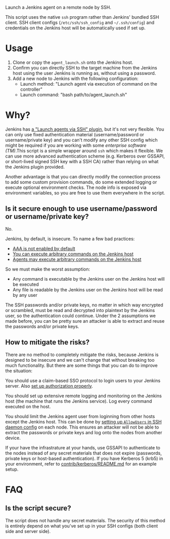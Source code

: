 Launch a Jenkins agent on a remote node by SSH.

This script uses the native `ssh` program rather than Jenkins' bundled SSH client. SSH client configs (`/etc/ssh/ssh_config` and `~/.ssh/config`) and credentials on the Jenkins host will be automatically used if set up.

# Usage

1. Clone or copy the `agent_launch.sh` onto the Jenkins host.
1. Confirm you can directly SSH to the target machine from the Jenkins host using the user Jenkins is running as, without using a password.
1. Add a new node to Jenkins with the following configuration:
    - Launch method: "Launch agent via execution of command on the controller"
    - Launch command: "bash path/to/agent_launch.sh"

# Why?

Jenkins has [a "Launch agents via SSH" plugin](https://github.com/jenkinsci/ssh-slaves-plugin), but it's not very flexible. You can only use fixed authentication material (username/password or username/private key) and you can't modify any other SSH config which might be required if you are working with some *enterprise software (TM)*.This script is a simple wrapper around `ssh` which makes it flexible. We can use more advanced authentication scheme (e.g. Kerberos over GSSAPI, or short-lived signed SSH key with a SSH CA) rather than relying on what the Jenkins plugin provided.

Another advantage is that you can directly modify the connection process to add some custom provision commands, do some extended logging or execute optional environment checks. The node info is exposed via environment variables, so you are free to use them everywhere in the script.

## Is it secure enough to use username/password or username/private key?

No.

Jenkins, by default, is insecure. To name a few bad practices:

- [AAA is not enabled by default](https://www.jenkins.io/doc/book/security/access-control/#common-configuration-mistakes)
- [You can execute arbitrary commands on the Jenkins host](https://www.jenkins.io/doc/book/security/controller-isolation/#not-building-on-the-built-in-node)
- [Agents may execute arbitrary commands on the Jenkins host](https://www.jenkins.io/doc/book/security/controller-isolation/#agent-controller-access-control)

So we must make the worst assumption:

- Any command is executable by the Jenkins user on the Jenkins host will be executed
- Any file is readable by the Jenkins user on the Jenkins host will be read by any user

The SSH passwords and/or private keys, no matter in which way encrypted or scrambled, must be read and decrypted into plaintext by the Jenkins user, so the authentication could continue. Under the 2 assumptions we made before, you can be pretty sure an attacker is able to extract and reuse the passwords and/or private keys.

## How to mitigate the risks?

There are no method to completely mitigate the risks, because Jenkins is designed to be insecure and we can't change that without breaking too much functionality. But there are some things that you can do to improve the situation:

You should use a claim-based SSO protocol to login users to your Jenkins server. Also [set up authorization properly](https://www.jenkins.io/doc/book/security/access-control/#common-configuration-mistakes).

You should set up extensive remote logging and monitoring on the Jenkins host (the machine that runs the Jenkins service). Log every command executed on the host.

You should limit the Jenkins agent user from loginning from other hosts except the Jenkins host. This can be done by [setting up `AllowUsers` in SSH daemon config](https://linux.die.net/man/5/sshd_config) on each node. This ensures an attacker will not be able to extract the passwords or private keys and log onto the nodes from another device.

If your have the infrastrature at your hands, use GSSAPI to authenticate to the nodes instead of any secret materials that does not expire (passwords, private keys or host-based authentication). If you have Kerberos 5 (krb5) in your environment, refer to [contrib/kerberos/README.md](contrib/kerberos/README.md) for an example setup.

# FAQ

## Is the script secure?

The script does not handle any secret materials. The security of this method is entirely depend on what you've set up in your SSH configs (both client side and server side).
